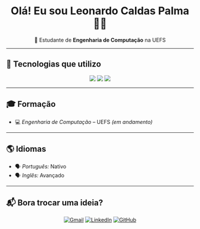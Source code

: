 <h1 align="center">Olá! Eu sou Leonardo Caldas Palma 👨‍💻</h1>

<p align="center">
  🚀 Estudante de <strong>Engenharia de Computação</strong> na UEFS<br/>
</p>

---

## 🧰 Tecnologias que utilizo

<div align="center">

<!-- Linguagens -->

<img src="https://img.shields.io/badge/Java-007396?style=flat-square&logo=java&logoColor=white"/>
<img src="https://img.shields.io/badge/Python-3776AB?style=flat-square&logo=python&logoColor=white"/>
<img src="https://img.shields.io/badge/C-A8B9CC?style=flat-square&logo=c&logoColor=black"/>
</div>

---
<!--
## 💼 Projetos em Destaque

[![Lista de Contatos](https://github-readme-stats.vercel.app/api/pin/?username=erickmjr&repo=lista_de_contatos&theme=dark)](https://github.com/erickmjr/lista_de_contatos)
[![Lumos Landing Page](https://github-readme-stats.vercel.app/api/pin/?username=erickmjr&repo=Lumos-LandingPage&theme=dark)](https://github.com/erickmjr/Lumos-LandingPage)

> Você vai encontrar por aqui *landing pages*, **interfaces interativas**, e protótipos pensados com foco em **responsividade** e *acessibilidade*!
-->

## 🎓 Formação

- 💻 *Engenharia de Computação* – UEFS *(em andamento)*

---

## 🌎 Idiomas

- 🗣️ *Português:* Nativo
- 🗣️ *Inglês:* Avançado

---

## 📬 Bora trocar uma ideia?

<div align="center">

[![Gmail](https://img.shields.io/badge/Gmail-leonardocaldaspalma@gmail.com-D14836?style=for-the-badge&logo=gmail&logoColor=white)](mailto:leonardocaldaspalma@gmail.com)
[![LinkedIn](https://img.shields.io/badge/LinkedIn-Leonardo%20Caldas%20Palma-0077B5?style=for-the-badge&logo=linkedin&logoColor=white)](https://br.linkedin.com/in/leonardo-caldas-palma/)
[![GitHub](https://img.shields.io/badge/GitHub-lleopalma-181717?style=for-the-badge&logo=github&logoColor=white)](https://github.com/lleopalma)

</div>
